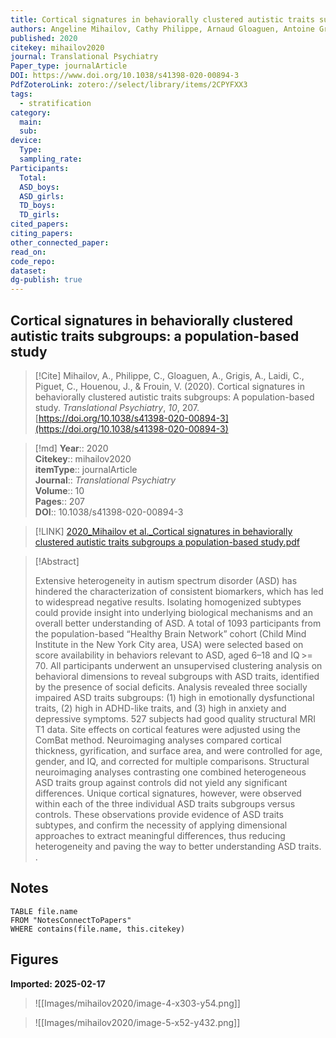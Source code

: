 ```yaml
---
title: Cortical signatures in behaviorally clustered autistic traits subgroups a population-based study
authors: Angeline Mihailov, Cathy Philippe, Arnaud Gloaguen, Antoine Grigis, Charles Laidi, Camille Piguet, Josselin Houenou, Vincent Frouin
published: 2020
citekey: mihailov2020
journal: Translational Psychiatry
Paper_type: journalArticle
DOI: https://www.doi.org/10.1038/s41398-020-00894-3
PdfZoteroLink: zotero://select/library/items/2CPYFXX3
tags:
  - stratification
category:
  main: 
  sub: 
device:
  Type: 
  sampling_rate: 
Participants:
  Total: 
  ASD_boys: 
  ASD_girls: 
  TD_boys: 
  TD_girls: 
cited_papers: 
citing_papers: 
other_connected_paper: 
read_on: 
code_repo: 
dataset: 
dg-publish: true
---
```


## Cortical signatures in behaviorally clustered autistic traits subgroups: a population-based study

> [!Cite]
> Mihailov, A., Philippe, C., Gloaguen, A., Grigis, A., Laidi, C., Piguet, C., Houenou, J., & Frouin, V. (2020). Cortical signatures in behaviorally clustered autistic traits subgroups: A population-based study. _Translational Psychiatry_, _10_, 207. [https://doi.org/10.1038/s41398-020-00894-3](https://doi.org/10.1038/s41398-020-00894-3)


>[!md]
> **Year**:: 2020   
> **Citekey**:: mihailov2020  
> **itemType**:: journalArticle  
> **Journal**:: *Translational Psychiatry*  
> **Volume**:: 10   
> **Pages**:: 207  
> **DOI**:: 10.1038/s41398-020-00894-3    

> [!LINK] 
> [2020_Mihailov et al._Cortical signatures in behaviorally clustered autistic traits subgroups a population-based study.pdf](zotero://select/library/items/RNFGYUWZ)

> [!Abstract]
>
> Extensive heterogeneity in autism spectrum disorder (ASD) has hindered the characterization of consistent biomarkers, which has led to widespread negative results. Isolating homogenized subtypes could provide insight into underlying biological mechanisms and an overall better understanding of ASD. A total of 1093 participants from the population-based “Healthy Brain Network” cohort (Child Mind Institute in the New York City area, USA) were selected based on score availability in behaviors relevant to ASD, aged 6–18 and IQ >= 70. All participants underwent an unsupervised clustering analysis on behavioral dimensions to reveal subgroups with ASD traits, identified by the presence of social deficits. Analysis revealed three socially impaired ASD traits subgroups: (1) high in emotionally dysfunctional traits, (2) high in ADHD-like traits, and (3) high in anxiety and depressive symptoms. 527 subjects had good quality structural MRI T1 data. Site effects on cortical features were adjusted using the ComBat method. Neuroimaging analyses compared cortical thickness, gyrification, and surface area, and were controlled for age, gender, and IQ, and corrected for multiple comparisons. Structural neuroimaging analyses contrasting one combined heterogeneous ASD traits group against controls did not yield any significant differences. Unique cortical signatures, however, were observed within each of the three individual ASD traits subgroups versus controls. These observations provide evidence of ASD traits subtypes, and confirm the necessity of applying dimensional approaches to extract meaningful differences, thus reducing heterogeneity and paving the way to better understanding ASD traits.
>.
> 


## Notes

```dataview 
TABLE file.name 
FROM "NotesConnectToPapers" 
WHERE contains(file.name, this.citekey)
```


## Figures

**Imported: 2025-02-17**

> ![[Images/mihailov2020/image-4-x303-y54.png]]

> ![[Images/mihailov2020/image-5-x52-y432.png]]